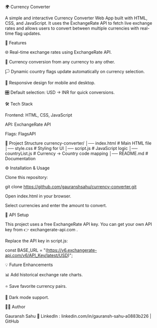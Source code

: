 🌍 Currency Converter

A simple and interactive Currency Converter Web App built with HTML, CSS, and JavaScript.
It uses the ExchangeRate API
 to fetch live exchange rates and allows users to convert between multiple currencies with real-time flag updates.

🚀 Features

🌐 Real-time exchange rates using ExchangeRate API.

🔄 Currency conversion from any currency to any other.

🏳️ Dynamic country flags update automatically on currency selection.

📱 Responsive design for mobile and desktop.

🎛️ Default selection: USD → INR for quick conversions.

🛠️ Tech Stack

Frontend: HTML, CSS, JavaScript

API: ExchangeRate API

Flags: FlagsAPI

📂 Project Structure
currency-converter/
│── index.html        # Main HTML file
│── style.css         # Styling for UI
│── script.js         # JavaScript logic
│── countryList.js    # Currency → Country code mapping
│── README.md         # Documentation

⚙️ Installation & Usage

Clone this repository:

git clone https://github.com/gauranshsahu/currency-converter.git


Open index.html in your browser.

Select currencies and enter the amount to convert.

🔑 API Setup

This project uses a free ExchangeRate API key.
You can get your own API key from 👉 exchangerate-api.com
.

Replace the API key in script.js:

const BASE_URL =
  "(https://v6.exchangerate-api.com/v6/API_Key/latest/USD)";


💡 Future Enhancements

📊 Add historical exchange rate charts.

⭐ Save favorite currency pairs.

🌙 Dark mode support.

👨‍💻 Author

Gauransh Sahu
📌 LinkedIn : linkedin.com/in/gauransh-sahu-a0883b226
 | GitHub
